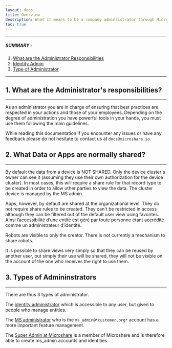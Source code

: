```yaml
---
layout: docs
title: Overview
description: What it means to be a company adminsistrator through Microshare
toc: true
---
```


---------------------------------------

##### SUMMARY : 

1. [What are the Administrator Responsibilities](./#1-part-A)
2. [Identity Admin](./#2-part-2)
3. [Type of Administrator](./#3-part-3)

---------------------------------------


## 1. What are the Administrator's responsibilities?
---------------------------------------

As an administrator you are in charge of ensuring that best practices are respected in your actions and those of your employees. 
Depending on the degree of administration you have powerful tools in your hands, you must use them following the main guidelines.

While reading this documentation if you encounter any issues or have any feedback please do not hesitate to contact us at `docs@microshare.io`. 


## 2. What Data or Apps are normally shared?
---------------------------------------

By default the data from a device is NOT SHARED. Only the device cluster's owner can see it (assuming they use their own authorization for the device cluster). In most cases, this will require a share rule for that record type to be created in order to allow other parties to view the data. The cluster device is managed by the MS admin.

Apps, however, by default are shared at the organizational level. They do not require share rules to be created. They can't be restricted in access although they can be filtered out of the default user view using favorites. Ainsi l’accessibilité d’une entité est géré par toute personne étant accrédité comme un administrateur d’identité.

Robots are visible to only the creator. There is not currently a mechanism to share robots. 

It is possible to share views very simply so that they can be reused by another user, but simply their use will be shared, they will not be visible on the account of the one who receives the right to use them. 


## 3. Types of Admininstrators
---------------------------------------

There are thus 3 types of administrator. 

The [identity administrator](../identity-admin) which is accessible to any user, but given to people who manage entities. 

The [MS administrator](ms-admin) who is the `ms_admin@*customer.org*` account has a more important feature management.

The [Super Admin at Microshare](super-admin) is a member of Microshare and is therefore able to create ms_admin accounts and identities. 


